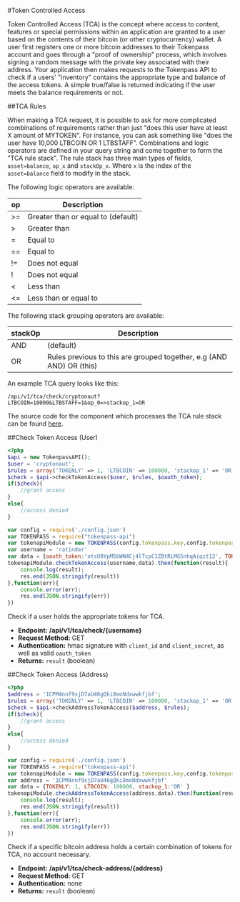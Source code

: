 #Token Controlled Access

Token Controlled Access (TCA) is the concept where access to content, features or special permissions within
an application are granted to a user based on the contents of their bitcoin (or other cryptocurrency) wallet. 
A user first registers one or more bitcoin addresses to their Tokenpass account and goes through a "proof of ownership" process, 
which involves signing a random message with the private key associated with their address. Your application then
makes requests to the Tokenpass API to check if a users' "inventory" contains the appropriate type and balance of the access tokens.
A simple true/false is returned indicating if the user meets the balance requirements or not.

##TCA Rules

When making a TCA request, it is possible to ask for more complicated combinations of requirements rather than just "does this user have at least X amount of MYTOKEN".
For instance, you can ask something like "does the user have 10,000 LTBCOIN OR 1 LTBSTAFF". Combinations and logic operators are defined in your query string
and come together to form the "TCA rule stack". The rule stack has three main types of fields, ```asset=balance```, ```op_x``` and ```stackOp_x```. 
Where ```x``` is the index of the ```asset=balance``` field to modify in the stack.

The following logic operators are available:

| op  | Description                        |
|-----|------------------------------------|
| >=  | Greater than or equal to (default) |
| >   | Greater than                       |
| =   | Equal to                           |
| ==  | Equal to                           |
| !=  | Does not equal                     |
| !   | Does not equal                     |
| <   | Less than                          |
| <=  | Less than or equal to              |

The following stack grouping operators are available:

| stackOp   | Description                                                          |
|-----------|----------------------------------------------------------------------|
| AND       | (default)                                                            |
| OR        | Rules previous to this are grouped together, e.g (AND AND) OR (this) |

An example TCA query looks like this:

``` /api/v1/tca/check/cryptonaut?LTBCOIN=10000&LTBSTAFF=1&op_0=>stackop_1=OR ```

The source code for the component which processes the TCA rule stack can be found [here](https://github.com/tokenly/token-controlled-access/blob/master/src/Tokenly/TCA/Access.php). 

##Check Token Access (User)

```php
<?php
$api = new TokenpassAPI();
$user = 'cryptonaut';
$rules = array('TOKENLY' => 1, 'LTBCOIN' => 100000, 'stackop_1' => 'OR');
$check = $api->checkTokenAccess($user, $rules, $oauth_token);
if($check){
    //grant access
}
else{
    //access denied
}

```

```javascript
var config = require('./config.json')
var TOKENPASS = require("tokenpass-api")
var tokenapiModule = new TOKENPASS(config.tokenpass.key,config.tokenpass.secret,config.tokenpass.api_url);
var username = 'ratinder'
var data = {oauth_token:'otsU0YpM5bWN4Cj4lTcpC1ZBtRLMGSnhqAiqzt12', TOKENLY: 1, LTBCOIN: 100000, stackop_1:'OR' }
tokenapiModule.checkTokenAccess(username,data).then(function(result){
	console.log(result);
	res.end(JSON.stringify(result))
},function(err){
	console.error(err);
	res.end(JSON.stringify(err))
})
```


Check if a user holds the appropriate tokens for TCA. 

* **Endpoint:** **/api/v1/tca/check/{username}**
* **Request Method:** GET
* **Authentication:** hmac signature with `client_id` and `client_secret`, as well as valid `oauth_token`
* **Returns:** `result` (boolean)

##Check Token Access (Address)

```php
<?php
$address = '1CPM4nnf9sjD7aU46gQki8moNdxwwkfjbf';
$rules = array('TOKENLY' => 1, 'LTBCOIN' => 100000, 'stackop_1' => 'OR');
$check = $api->checkAddressTokenAccess($address, $rules);
if($check){
    //grant access
}
else{
    //access denied
}

```

```javascript
var config = require('./config.json')
var TOKENPASS = require("tokenpass-api")
var tokenapiModule = new TOKENPASS(config.tokenpass.key,config.tokenpass.secret,config.tokenpass.api_url);
var address = '1CPM4nnf9sjD7aU46gQki8moNdxwwkfjbf'
var data = {TOKENLY: 1, LTBCOIN: 100000, stackop_1:'OR' }
tokenapiModule.checkAddressTokenAccess(address,data).then(function(result){
	console.log(result);
	res.end(JSON.stringify(result))
},function(err){
	console.error(err);
	res.end(JSON.stringify(err))
})
```

Check if a specific bitcoin address holds a certain combination of tokens for TCA, no account necessary.

* **Endpoint:** **/api/v1/tca/check-address/{address}**
* **Request Method:** GET
* **Authentication:** none
* **Returns:** `result` (boolean)
